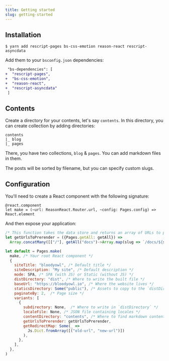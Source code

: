 ```yaml
---
title: Getting started
slug: getting-started
---
```


## Installation

```console
$ yarn add rescript-pages bs-css-emotion reason-react rescript-asyncdata
```

Add them to your `bsconfig.json` dependencies:

```diff
 "bs-dependencies": [
+  "rescript-pages",
+  "bs-css-emotion",
+  "reason-react",
+  "rescript-asyncdata"
 ]
```

## Contents

Create a directory for your contents, let's say `contents`. In this directory, you can create collection by adding directories:

```
contents
|_ blog
|_ pages
```

There, you have two collections, `blog` & `pages`. You can add markdown files in them.

The posts will be sorted by filename, but you can specify custom slugs.

## Configuration

You'll need to create a React component with the following signature:

```reason
@react.component
let make = (~url: ReasonReact.Router.url, ~config: Pages.config) => React.element
```

And then expose your application:

```js
/* This function takes the data store and returns an array of URLs to pre-render */
let getUrlsToPrerender = ({Pages.getAll: getAll}) =>
  Array.concatMany([["/"], getAll("docs")->Array.map(slug => `/docs/${slug}`), ["404.html"]])

let default = Pages.make(
  make, /* Your root React component */
  {
    siteTitle: "bloodyowl", /* Default title */
    siteDescription: "My site", /* Default description */
    mode: SPA, /* SPA (with JS) or Static (without JS) */
    distDirectory: "dist", /* Where to write the built file */
    baseUrl: "https://bloodyowl.io", /* Where the website lives */
    staticsDirectory: Some("public"), /* Assets to copy to the `distDirectory` root */
    paginateBy: 2,  /* Page size */
    variants: [
      {
        subdirectory: None,  /* Where to write in `distDirectory` */
        localeFile: None, /* JSON file containing locales */
        contentDirectory: "contents", /* Where to find markdown contents */
        getUrlsToPrerender: getUrlsToPrerender,
        getRedirectMap: Some(_ =>
          Js.Dict.fromArray([("old-url", "new-url")])
        ),
      },
    ],
  },
)
```

